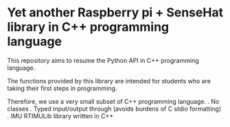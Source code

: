 # Yet another Raspberry pi + SenseHat library in C++ programming language

This repository aims to resume the Python API in C++ programming language.

The functions provided by this library are intended for students who are taking their first steps in programming.

Therefore, we use a very small subset of C++ programming language.
. No classes
. Typed input/output through <iostream> (avoids burdens of C stdio formatting)
. IMU RTIMULib library written in C++
